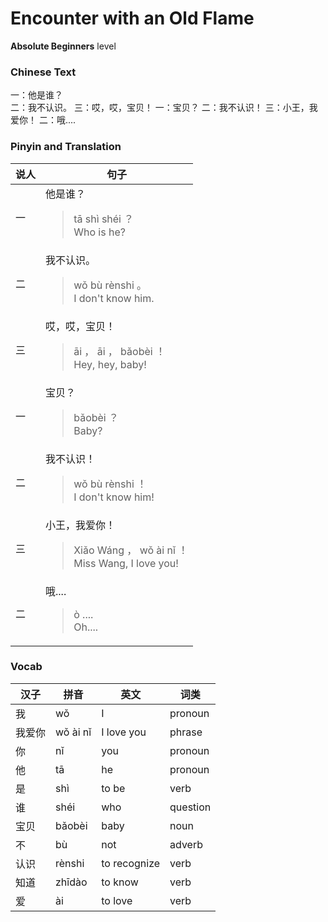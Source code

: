 # Encounter with an Old Flame
**Absolute Beginners** level
### Chinese Text
一：他是谁？<br />二：我不认识。
三：哎，哎，宝贝！
一：宝贝？
二：我不认识！
三：小王，我爱你！
二：哦....

### Pinyin and Translation
|说人|句子|
|----|----|
|一|他是谁？<blockquote>tā shì shéi ？<br />Who is he?</blockquote>|
|二|我不认识。<blockquote>wǒ bù rènshi 。<br />I don't know him.</blockquote>|
|三|哎，哎，宝贝！<blockquote>āi ， āi ， bǎobèi ！<br />Hey, hey, baby!</blockquote>|
|一|宝贝？<blockquote>bǎobèi ？<br />Baby?</blockquote>|
|二|我不认识！<blockquote>wǒ bù rènshi ！<br />I don't know him!</blockquote>|
|三|小王，我爱你！<blockquote>Xiǎo Wáng ， wǒ ài nǐ ！<br />Miss Wang, I love you!</blockquote>|
|二|哦....<blockquote>ò ....<br />Oh....</blockquote>|
### Vocab
|汉子|拼音|英文|词类|
|----|----|----|----|
|我|wǒ|I|pronoun|
|我爱你|wǒ ài nǐ|I love you|phrase|
|你|nǐ|you|pronoun|
|他|tā|he|pronoun|
|是|shì|to be|verb|
|谁|shéi|who|question|
|宝贝|bǎobèi|baby|noun|
|不|bù|not|adverb|
|认识|rènshi|to recognize|verb|
|知道|zhīdào|to know|verb|
|爱|ài|to love|verb|